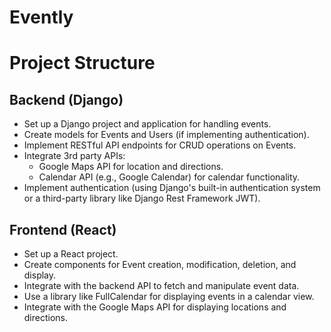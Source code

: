 # Evently

# Project Structure

## Backend (Django)

- Set up a Django project and application for handling events.
- Create models for Events and Users (if implementing authentication).
- Implement RESTful API endpoints for CRUD operations on Events.
- Integrate 3rd party APIs:
  - Google Maps API for location and directions.
  - Calendar API (e.g., Google Calendar) for calendar functionality.
- Implement authentication (using Django's built-in authentication system or a third-party library like Django Rest Framework JWT).

## Frontend (React)

- Set up a React project.
- Create components for Event creation, modification, deletion, and display.
- Integrate with the backend API to fetch and manipulate event data.
- Use a library like FullCalendar for displaying events in a calendar view.
- Integrate with the Google Maps API for displaying locations and directions.
